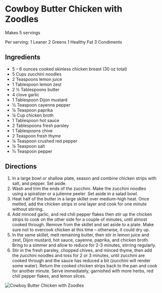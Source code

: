 # Cowboy Butter Chicken with Zoodles

Makes 5 servings

Per serving:
1 Leaner
2 Greens
1 Healthy Fat
3 Condiments

## Ingredients
* 5 – 6 ounces cooked skinless chicken breast (30 oz total)
* 5 Cups zucchini noodles
* 2 Teaspoons lemon juice
* 1 Tablespoon lemon zest
* 2 ½ Tablespoons butter
* 4 clove garlic
* 1 Tablespoon Dijon mustard
* ½ Teaspoon cayenne pepper
* ¼ Teaspoon paprika
* ¼ Cup chicken broth
* 1 Tablespoon hot sauce
* 2 Tablespoons fresh parsley
* 1 Tablespoons chive
* 2 Teaspoon fresh thyme
* ¼ Teaspoon crushed red pepper
* ¼ Teaspoon salt
* ½ Teaspoon pepper

## Directions
1. In a large bowl or shallow plate, season and combine chicken strips with salt, and pepper. Set aside.
2. Wash and trim the ends of the zucchini. Make the zucchini noodles using a spiralizer or a julienne peeler. Set aside in a salad bowl.
3. Heat half of the butter in a large skillet over medium-high heat. Once melted, add the chicken strips in one layer and cook for one minute without stirring.
4. Add minced garlic, and red chili pepper flakes then stir up the chicken strips to cook on the other side for a couple of minutes, until almost cooked through. Remove from the skillet and set aside to a plate. Make sure not to overcook chicken at this time – otherwise, it could dry up.
5. In the same skillet, melt remaining butter, then stir in lemon juice and zest, Dijon mustard, hot sauce, cayenne, paprika, and chicken broth. Bring to a simmer and allow to reduce for 2-3 minutes, stirring regularly.
6. Stir in the fresh parsley, chopped chives, and minced thyme, then add the zucchini noodles and toss for 2 or 3 minutes, until zucchini are cooked through and the sauce has reduced a bit (zucchini will render some water). Return the cooked chicken strips back to the pan and cook for another minute. Serve immediately, garnished with more herbs, red chili pepper flakes, and lemon slices.

![Cowboy Butter Chicken with Zoodles](images/Cowboy%20Butter%20Chicken%20with%20Zoodles.png)

